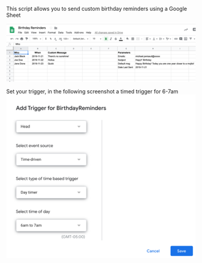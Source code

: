 This script allows you to send custom birthday reminders using a Google Sheet

<img src="sheets-screenshot.png" alt="Screenshot of Google Sheets and Parameters">


Set your trigger, in the following screenshot a timed trigger for 6-7am
<img src="set-timed-trigger.png" alt="Screenshot of Google Script Trigger">
